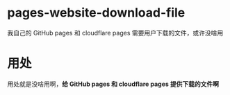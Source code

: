 # pages-website-download-file
我自己的 GitHub pages 和 cloudflare pages 需要用户下载的文件，或许没啥用
# 用处
用处就是没啥用啊，__给 GitHub pages 和 cloudflare pages 提供下载的文件啊__

